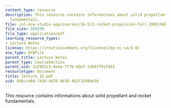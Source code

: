 ```yaml
---
content_type: resource
description: This resource contains informations about solid propellant and rocket
  fundamentals.
file: /ol-ocw-studio-app/courses/16-512-rocket-propulsion-fall-2005/8dbcc46074364d769630402f2b409e5d_lecture_15.pdf
file_size: 169339
file_type: application/pdf
learning_resource_types:
- Lecture Notes
license: https://creativecommons.org/licenses/by-nc-sa/4.0/
ocw_type: OCWFile
parent_title: Lecture Notes
parent_type: CourseSection
parent_uid: 1a7892c5-8e6a-7f7b-d3ef-33897f01fd93
resourcetype: Document
title: lecture_15.pdf
uid: 8dbcc460-7436-4d76-9630-402f2b409e5d
---
```

This resource contains informations about solid propellant and rocket fundamentals.